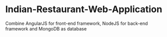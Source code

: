 # Indian-Restaurant-Web-Application
Combine AngularJS for front-end framework, NodeJS for back-end framework and MongoDB as database
